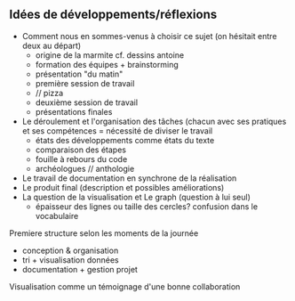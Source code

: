 
## Idées de développements/réflexions

- Comment nous en sommes-venus à choisir ce sujet (on hésitait entre deux au départ)
  - origine de la marmite cf. dessins antoine
  - formation des équipes + brainstorming
  - présentation "du matin"
  - première session de travail
  - // pizza
  - deuxième session de travail
  - présentations finales
- Le déroulement et l'organisation des tâches (chacun avec ses pratiques et ses compétences = nécessité de diviser le travail
  - états des développements comme états du texte
  - comparaison des étapes
  - fouille à rebours du code
  - archéologues // anthologie
- Le travail de documentation en synchrone de la réalisation
- Le produit final (description et possibles améliorations)
- La question de la visualisation et Le graph (question à lui seul)
  - épaisseur des lignes ou taille des cercles? confusion dans le vocabulaire

Premiere structure selon les moments de la journée

- conception & organisation
- tri + visualisation données
- documentation + gestion projet

Visualisation comme un témoignage d'une bonne collaboration
